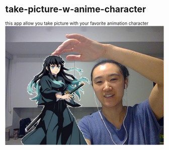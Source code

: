 # take-picture-w-anime-character
this app allow you take picture with your favorite animation character
![Screenshot](result.jpg)

